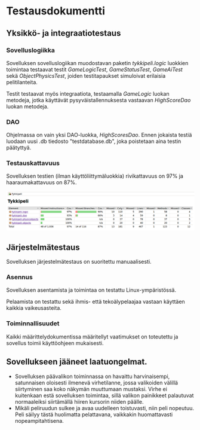 # Testausdokumentti

## Yksikkö- ja integraatiotestaus

### Sovelluslogiikka

Sovelluksen sovelluslogiikan muodostavan paketin *tykkipeli.logic* luokkien toimintaa testaavat testit *GameLogicTest*, *GameStatusTest*, *GameAiTest* sekä *ObjectPhysicsTest*, joiden testitapaukset simuloivat erilaisia pelitilanteita.

Testit testaavat myös integraatiota, testaamalla *GameLogic* luokan metodeja, jotka käyttävät pysyväistallennuksesta vastaavan *HighScoreDao* luokan metodeja.

### DAO

Ohjelmassa on vain yksi DAO-luokka, *HighScoresDao*. Ennen jokaista testiä luodaan uusi .db tiedosto "testdatabase.db", joka poistetaan aina testin päätyttyä.

### Testauskattavuus

Sovelluksen testien (ilman käyttöliittymäluokkia) rivikattavuus on 97% ja haaraumakattavuus on 87%.

<img src="https://github.com/oskarioskari/otm-harjoitustyo/blob/master/dokumentointi/kuvat/testauskattavuus.png" width="1068">

## Järjestelmätestaus

Sovelluksen järjestelmätestaus on suoritettu manuaalisesti.

### Asennus

Sovelluksen asentamista ja toimintaa on testattu Linux-ympäristössä.

Pelaamista on testattu sekä ihmis- että tekoälypelaajaa vastaan käyttäen kaikkia vaikeusasteita.

### Toiminnallisuudet

Kaikki määrittelydokumentissa määritellyt vaatimukset on toteutettu ja sovellus toimii käyttöohjeen mukaisesti.

## Sovellukseen jääneet laatuongelmat.

* Sovelluksen päävalikon toiminnassa on havaittu harvinaisempi, satunnaisen oloisesti ilmenevä virhetilanne, jossa valikoiden välillä siirtyminen saa koko näkymän muuttumaan mustaksi. Virhe ei kuitenkaan estä sovelluksen toimintaa, sillä valikon painikkeet palautuvat normaaleiksi siirtämällä hiiren kursorin niiden päälle.
* Mikäli peliruudun sulkee ja avaa uudelleen toistuvasti, niin peli nopeutuu. Peli säilyy tästä huolimatta pelattavana, vaikkakin huomattavasti nopeampitahtisena.
